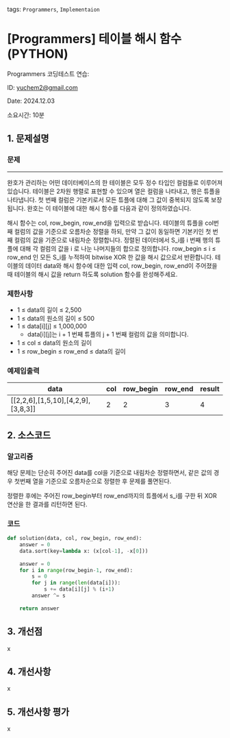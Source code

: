 tags: `Programmers`, `Implementaion`
# [Programmers] 테이블 해시 함수 (PYTHON)
Programmers 코딩테스트 연습: 

ID: yuchem2@gmail.com

Date: 2024.12.03

소요시간: 10분

## 1. 문제설명

### 문제
---

완호가 관리하는 어떤 데이터베이스의 한 테이블은 모두 정수 타입인 컬럼들로 이루어져 있습니다. 테이블은 2차원 행렬로 표현할 수 있으며 열은 컬럼을 나타내고, 행은 튜플을 나타냅니다.
첫 번째 컬럼은 기본키로서 모든 튜플에 대해 그 값이 중복되지 않도록 보장됩니다. 완호는 이 테이블에 대한 해시 함수를 다음과 같이 정의하였습니다.

해시 함수는 col, row_begin, row_end을 입력으로 받습니다.
테이블의 튜플을 col번째 컬럼의 값을 기준으로 오름차순 정렬을 하되, 만약 그 값이 동일하면 기본키인 첫 번째 컬럼의 값을 기준으로 내림차순 정렬합니다.
정렬된 데이터에서 S_i를 i 번째 행의 튜플에 대해 각 컬럼의 값을 i 로 나눈 나머지들의 합으로 정의합니다.
row_begin ≤ i ≤ row_end 인 모든 S_i를 누적하여 bitwise XOR 한 값을 해시 값으로서 반환합니다.
테이블의 데이터 data와 해시 함수에 대한 입력 col, row_begin, row_end이 주어졌을 때 테이블의 해시 값을 return 하도록 solution 함수를 완성해주세요.

### 제한사항
+ 1 ≤ data의 길이 ≤ 2,500
+ 1 ≤ data의 원소의 길이 ≤ 500
+ 1 ≤ data[i][j] ≤ 1,000,000
  + data[i][j]는 i + 1 번째 튜플의 j + 1 번째 컬럼의 값을 의미합니다.
+ 1 ≤ col ≤ data의 원소의 길이
+ 1 ≤ row_begin ≤ row_end ≤ data의 길이
### 예제입출력
| data                               | col | row_begin | row_end | result  |
|------------------------------------|-----|-----------|---------|---------|
| [[2,2,6],[1,5,10],[4,2,9],[3,8,3]] | 2   | 2         | 3       | 4       |


## 2. 소스코드

### 알고리즘
해당 문제는 단순히 주어진 data를 col을 기준으로 내림차순 정렬하면서, 같은 값의 경우 첫번째 열을 기준으로 오름차순으로 정렬한 후 문제를 풀면된다.

정렬한 후에는 주어진 row_begin부터 row_end까지의 튜플에서 s_i를 구한 뒤 XOR 연산을 한 결과를 리턴하면 된다.

### 코드
```python
def solution(data, col, row_begin, row_end):
    answer = 0
    data.sort(key=lambda x: (x[col-1], -x[0]))
    
    answer = 0
    for i in range(row_begin-1, row_end):
        s = 0
        for j in range(len(data[i])):
            s += data[i][j] % (i+1)
        answer ^= s
        
    return answer
```
## 3. 개선점
x
## 4. 개선사항
x
## 5. 개선사항 평가
x
